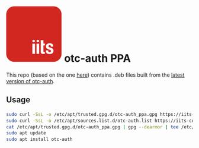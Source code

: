  # <img src='https://github.com/iits-consulting/otc-auth/blob/main/static/images/iits-2024.svg' width=150/> otc-auth PPA 
 This repo (based on the one [here](https://github.com/assafmo/ppa)) contains .deb files built from the [latest version of otc-auth](https://github.com/iits-consulting/otc-auth/releases).

 ## Usage 
 ```bash 
 sudo curl -SsL -o /etc/apt/trusted.gpg.d/otc-auth_ppa.gpg https://iits-consulting.github.io/ppa/debian/KEY.gpg 
 sudo curl -SsL -o /etc/apt/sources.list.d/otc-auth.list https://iits-consulting.github.io/ppa/debian/otc-auth.list 
 cat /etc/apt/trusted.gpg.d/otc-auth_ppa.gpg | gpg --dearmor | tee /etc/apt/trusted.gpg.d/otc-auth_ppa.gpg >/dev/null 
 sudo apt update 
 sudo apt install otc-auth 
 ```
